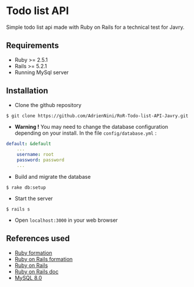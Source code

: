 # Todo list API

Simple todo list api made with Ruby on Rails for a technical test for Javry.

## Requirements

* Ruby >= 2.5.1
* Rails >= 5.2.1
* Running MySql server

## Installation

* Clone the github repository

``` 
$ git clone https://github.com/AdrienNini/RoR-Todo-list-API-Javry.git 
```
* __Warning !__ You may need to change the database configuration depending on your install. In the file `config/database.yml` :

```YAML
default: &default   
    ...
    username: root
    password: password
    ...
```

* Build and migrate the database

```
$ rake db:setup
```

* Start the server

```
$ rails s
```

* Open `localhost:3000` in your web browser

## References used

* [Ruby formation](https://openclassrooms.com/fr/courses/2913686-lancez-vous-dans-la-programmation-avec-ruby)
* [Ruby on Rails formation](https://openclassrooms.com/fr/courses/3149156-initiez-vous-a-ruby-on-rails)
* [Ruby on Rails](https://rubyonrails.org)
* [Ruby on Rails doc](https://api.rubyonrails.org)
* [MySQL 8.0](https://dev.mysql.com/doc/relnotes/mysql/8.0/en/)
